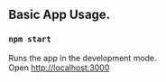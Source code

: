 ## Basic App Usage.

### `npm start`

Runs the app in the development mode.\
Open [http://localhost:3000](http://localhost:3000)
